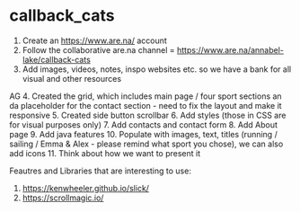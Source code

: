 # callback_cats


1. Create an https://www.are.na/ account
2. Follow the collaborative are.na channel = https://www.are.na/annabel-lake/callback-cats
3. Add images, videos, notes, inspo websites etc. so we have a bank for all visual and other resources

AG
4. Created the grid, which includes main page / four sport sections an da placeholder for the contact section - need to fix the layout and make it responsive
5. Created side button scrollbar
6. Add styles (those in CSS are for visual purposes only)
7. Add contacts and contact form
8. Add About page
9. Add java features
10. Populate with images, text, titles (running / sailing / Emma & Alex - please remind what sport you chose), we can also add icons
11. Think about how we want to present it

Feautres and Libraries that are interesting to use:
1. https://kenwheeler.github.io/slick/
2. https://scrollmagic.io/
